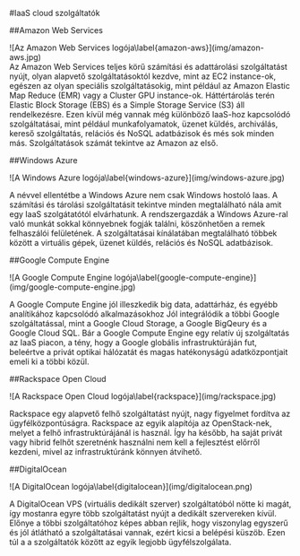 #IaaS cloud szolgáltatók

##Amazon Web Services

<div id="amazon-aws">
![Az Amazon Web Services logója\label{amazon-aws}](img/amazon-aws.jpg)
</div>
Az Amazon Web Services teljes körű számítási és adattárolási szolgáltatást nyújt, olyan alapvető szolgáltatásoktól kezdve, mint az EC2 instance-ok, egészen az olyan speciális szolgáltatásokig, mint például az Amazon Elastic Map Reduce (EMR) vagy a Cluster GPU instance-ok. Háttértárolás terén Elastic Block Storage (EBS) és a Simple Storage Service (S3) áll rendelkezésre. Ezen kívül még vannak még különböző IaaS-hoz kapcsolódó szolgáltatásai, mint például munkafolyamatok, üzenet küldés, archiválás, kereső szolgáltatás, relációs és NoSQL adatbázisok és més sok minden más. Szolgáltatások számát tekintve az Amazon az első.

##Windows Azure

<div id="windows-azure">
![A Windows Azure logója\label{windows-azure}](img/windows-azure.jpg)
</div>

A névvel ellentétbe a Windows Azure nem csak Windows hostoló Iaas. A számítási és tárolási szolgáltatásit tekintve minden megtalálható nála amit egy IaaS szolgátatótól elvárhatunk. A rendszergazdák a Windows Azure-ral való munkát sokkal könnyebnek fogják találni, köszönhetően a remek felhaszálói felületének. A szolgáltatásai kínálatában megtalálható többek között a virtuális gépek, üzenet küldés, relációs és NoSQL adatbázisok.

##Google Compute Engine

<div id="google-compute-engine">
![A Google Compute Engine logója\label{google-compute-engine}](img/google-compute-engine.jpg)
</div>

A Google Compute Engine jól illeszkedik big data, adattárház, és egyébb analítikához kapcsolódó alkalmazásokhoz Jól integrálódik a többi Google szolgáltatással, mint a Google Cloud Storage, a Google BigQeury és a Google Cloud SQL. Bár a Google Compute Engine egy relatív új szolgáltatás az IaaS piacon, a tény, hogy a Google globális infrastruktúráján fut, beleértve a privát optikai hálózatát és magas hatékonyságú adatközpontjait emeli ki a többi közül.

##Rackspace Open Cloud

<div id="rackspace">
![A Rackspace Open Cloud logója\label{rackspace}](img/rackspace.jpg)
</div>

Rackspace egy alapvető felhő szolgáltatást nyújt, nagy figyelmet fordítva az ügyfélközpontúságra. Rackspace az egyik alapítója az OpenStack-nek, melyet a felhő infrastruktúrájánál is használ. Így ha később, ha saját privát vagy hibrid felhőt szeretnénk használni nem kell a fejlesztést előrről kezdeni, mivel az infrastruktúránk könnyen átvihető.

##DigitalOcean

<div id="rackspace">
![A DigitalOcean logója\label{digitalocean}](img/digitalocean.png)
</div>

A DigitalOcean VPS (virtuális dedikált szerver) szolgáltatóból nötte ki magát, így mostanra egyre több szolgáltatást nyújt a dedikált szervereken kívül. Előnye a többi szolgáltatóhoz képes abban rejlik, hogy viszonylag egyszerű és jól átlátható a szolgáltatásai vannak, ezért kicsi a belépési küszöb. Ezen túl a a szolgáltatók között az egyik legjobb ügyfélszolgálata.
